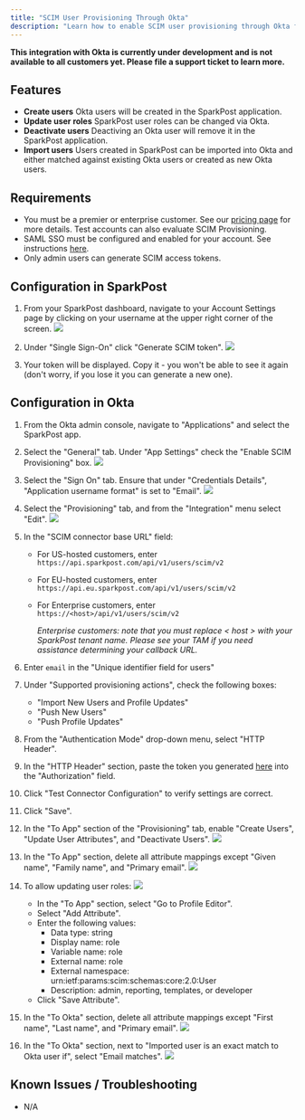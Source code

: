 ```yaml
---
title: "SCIM User Provisioning Through Okta"
description: "Learn how to enable SCIM user provisioning through Okta for your SparkPost account."
---
```


**This integration with Okta is currently under development and is not available to all customers yet. Please file a support ticket to learn more.**

## Features
- **Create users** Okta users will be created in the SparkPost application.
- **Update user roles** SparkPost user roles can be changed via Okta.
- **Deactivate users** Deactiving an Okta user will remove it in the SparkPost application.
- **Import users** Users created in SparkPost can be imported into Okta and either matched against existing Okta users or created as new Okta users.

## Requirements
- You must be a premier or enterprise customer. See our [pricing page](https://www.sparkpost.com/pricing/) for more details. Test accounts can also evaluate SCIM Provisioning.
- SAML SSO must be configured and enabled for your account. See instructions [here](https://www.sparkpost.com/docs/my-account-and-profile/sso/).
- Only admin users can generate SCIM access tokens.

## Configuration in SparkPost
1. From your SparkPost dashboard, navigate to your Account Settings page by clicking on your username at the upper right corner of the screen.
![](media/scim/account_settings.png)

1. Under "Single Sign-On" click "Generate SCIM token".
![](media/scim/generate_scim.png)

1. Your token will be displayed. Copy it - you won't be able to see it again (don't worry, if you lose it you can generate a new one).

## Configuration in Okta
1. From the Okta admin console, navigate to "Applications" and select the SparkPost app.
1. Select the "General" tab. Under "App Settings" check the "Enable SCIM Provisioning" box.
![](media/scim/enable_scim.png)

1. Select the "Sign On" tab. Ensure that under "Credentials Details", "Application username format" is set to "Email".
![](media/scim/credential_details.png)

1. Select the "Provisioning" tab, and from the "Integration" menu select "Edit".
![](media/scim/scim_connection.png)

1. In the "SCIM connector base URL" field:
    - For US-hosted customers, enter `https://api.sparkpost.com/api/v1/users/scim/v2`
    - For EU-hosted customers, enter `https://api.eu.sparkpost.com/api/v1/users/scim/v2`
    - For Enterprise customers, enter `https://<host>/api/v1/users/scim/v2`
    
        *Enterprise customers: note that you must replace < host > with your SparkPost tenant name. Please see your TAM if you need assistance determining your callback URL.*
    
1. Enter `email` in the "Unique identifier field for users"
1. Under "Supported provisioning actions", check the following boxes:
    - "Import New Users and Profile Updates"
    - "Push New Users"
    - "Push Profile Updates"
1. From the "Authentication Mode" drop-down menu, select "HTTP Header".
1. In the "HTTP Header" section, paste the token you generated [here](#generate-an-authorization-token) into the "Authorization" field.
1. Click "Test Connector Configuration" to verify settings are correct.
1. Click "Save".
1. In the "To App" section of the "Provisioning" tab, enable "Create Users", "Update User Attributes", and "Deactivate Users".
![](media/scim/to_app_enable.png)

1. In the "To App" section, delete all attribute mappings except "Given name", "Family name", and "Primary email".
![](media/scim/to_app_mappings.png)

1. To allow updating user roles:
![](media/scim/to_app_add_role.png)

    - In the "To App" section, select "Go to Profile Editor".
    - Select "Add Attribute".
    - Enter the following values:
        - Data type: string
        - Display name: role
        - Variable name: role
        - External name: role
        - External namespace: urn:ietf:params:scim:schemas:core:2.0:User
        - Description: admin, reporting, templates, or developer
    - Click "Save Attribute".
1. In the "To Okta" section, delete all attribute mappings except "First name", "Last name", and "Primary email".
![](media/scim/to_okta_mappings.png)

1. In the "To Okta" section, next to "Imported user is an exact match to Okta user if", select "Email matches".
![](media/scim/to_okta_email_matches.png)

## Known Issues / Troubleshooting
- N/A
